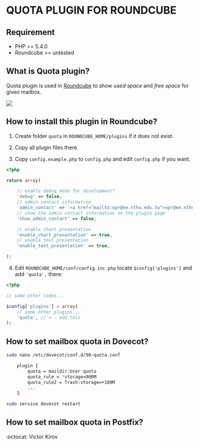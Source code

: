# QUOTA PLUGIN FOR ROUNDCUBE


## Requirement

- PHP >= 5.4.0
- Roundcube >= untested


## What is Quota plugin?

Quota plugin is used in [Roundcube](https://roundcube.net/) to show
*used space* and *free space* for given mailbox.

![](https://raw.githubusercontent.com/jfcherng/roundcube-quota-plugin/master/doc/screenshot/1.png)


## How to install this plugin in Roundcube?

1. Create folder `quota` in `ROUNDCUBE_HOME/plugins` if it does not exist.
2. Copy all plugin files there.

3. Copy `config.example.php` to `config.php` and edit `config.php` if you want.
```php
<?php

return array(

    // enable debug mode for development?
    'debug' => false,
    // admin contact information
    'admin_contact' => '<a href="mailto:opr@ee.nthu.edu.tw">opr@ee.nthu.edu.tw</a>',
    // show the admin contact information on the plugin page
    'show_admin_contact' => false,

    // enable chart presentation
    'enable_chart_presentation' => true,
    // enable text presentation
    'enable_text_presentation' => true,

);
```

4. Edit `ROUNDCUBE_HOME/conf/config.inc.php` locate `$config['plugins']` and add `'quota',` there:
```php
<?php

// some other codes...

$config['plugins'] = array(
    // some other plugins...
    'quota', // <-- add this
);
```


## How to set mailbox quota in Dovecot?

```bash
sudo nano /etc/dovecot/conf.d/90-quota.conf

	plugin {
		quota = maildir:User quota
		quota_rule = *storage=900M
		quota_rule2 = Trash:storage=+100M
		...
	}

sudo service dovecot restart
```


## How to set mailbox quota in Postfix?

:octocat: Victor Kirov
